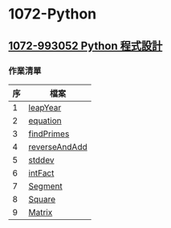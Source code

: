 # 1072-Python
## [1072-993052 Python 程式設計](https://ccweb.ncnu.edu.tw/student/aspmaker_course_opened_detail_viewlist.php?cmd=search&t=aspmaker_course_opened_detail_view&z_year=%3D&x_year=1072&z_courseid=%3D&x_courseid=993052&z_cname=LIKE&x_cname=&z_deptid=%3D&x_deptid=&z_division=LIKE&x_division=&z_grade=%3D&x_grade=&z_teachers=LIKE&x_teachers=&z_not_accessible=LIKE&x_not_accessible=)


### 作業清單


| 序 | 檔案 |
| -------- |---|
| 1 | [leapYear](leapYear.py) |
| 2 | [equation](equation.py)|
| 3 | [findPrimes](findPrimes.py) |
| 4 | [reverseAndAdd](reverseAndAdd.py)|
| 5 | [stddev](stddev.py)|
| 6 | [intFact](intFact.py)|
| 7 | [Segment](Segment.py)|
| 8 | [Square](Square.py)|
| 9 | [Matrix](Matrix.py)|